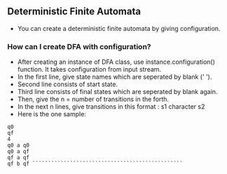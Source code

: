 ## Deterministic Finite Automata

- You can create a deterministic finite automata by giving configuration.

### How can I create DFA with configuration?

- After creating an instance of DFA class, use instance.configuration() function. It takes configuration from input stream.
- In the first line, give state names which are seperated by blank (' ').
- Second line consists of start state.
- Third line consists of final states which are seperated by blank again.
- Then, give the n = number of transitions in the forth.
- In the next n lines, give transitions in this format : s1 character s2
- Here is the one sample:

```q0 qf
q0 
qf  
4  
q0 a q0  
q0 a qf  
qf a qf  
qf b qf ````````````````````````````````````````````````
